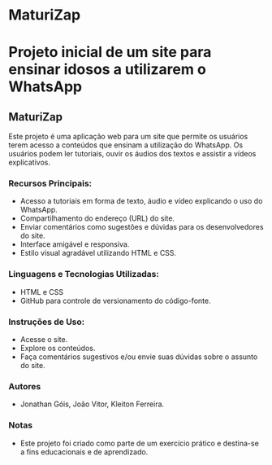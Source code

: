 # MaturiZap

# Projeto inicial de um site para ensinar idosos a utilizarem o WhatsApp

## MaturiZap
Este projeto é uma aplicação web para um site que permite os usuários terem acesso a conteúdos que ensinam a utilização do WhatsApp. Os usuários podem ler tutoriais, ouvir os áudios dos textos e assistir a vídeos explicativos.

### Recursos Principais:

- Acesso a tutoriais em forma de texto, áudio e vídeo explicando o uso do WhatsApp.
- Compartilhamento do endereço (URL) do site.
- Enviar comentários como sugestões e dúvidas para os desenvolvedores do site.
- Interface amigável e responsiva.
- Estilo visual agradável utilizando HTML e CSS.

### Linguagens e Tecnologias Utilizadas:

- HTML e CSS
- GitHub para controle de versionamento do código-fonte.

### Instruções de Uso:

- Acesse o site.
- Explore os conteúdos.
- Faça comentários sugestivos e/ou envie suas dúvidas sobre o assunto do site.

### Autores
- Jonathan Góis, João Vitor, Kleiton Ferreira.

### Notas
- Este projeto foi criado como parte de um exercício prático e destina-se a fins educacionais e de aprendizado.
